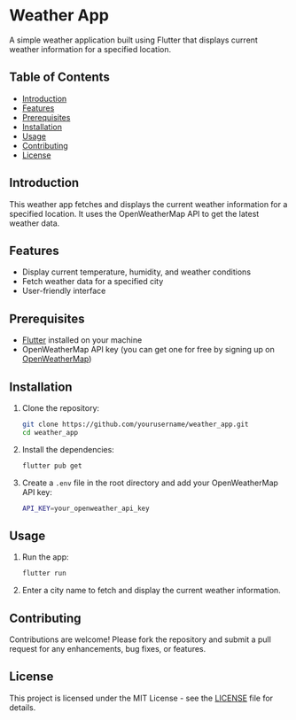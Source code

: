 # Weather App

A simple weather application built using Flutter that displays current weather information for a specified location.

## Table of Contents

- [Introduction](#introduction)
- [Features](#features)
- [Prerequisites](#prerequisites)
- [Installation](#installation)
- [Usage](#usage)
- [Contributing](#contributing)
- [License](#license)

## Introduction

This weather app fetches and displays the current weather information for a specified location. It uses the OpenWeatherMap API to get the latest weather data.

## Features

- Display current temperature, humidity, and weather conditions
- Fetch weather data for a specified city
- User-friendly interface

## Prerequisites

- [Flutter](https://flutter.dev/docs/get-started/install) installed on your machine
- OpenWeatherMap API key (you can get one for free by signing up on [OpenWeatherMap](https://openweathermap.org/api))

## Installation

1. Clone the repository:

    ```sh
    git clone https://github.com/yourusername/weather_app.git
    cd weather_app
    ```

2. Install the dependencies:

    ```sh
    flutter pub get
    ```

3. Create a `.env` file in the root directory and add your OpenWeatherMap API key:

    ```sh
    API_KEY=your_openweather_api_key
    ```

## Usage

1. Run the app:

    ```sh
    flutter run
    ```

2. Enter a city name to fetch and display the current weather information.

## Contributing

Contributions are welcome! Please fork the repository and submit a pull request for any enhancements, bug fixes, or features.

## License

This project is licensed under the MIT License - see the [LICENSE](LICENSE) file for details.
